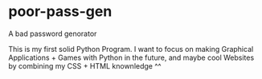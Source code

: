 # poor-pass-gen
A bad password genorator

This is my first solid Python Program. I want to focus on making Graphical Applications + Games with Python in the future, and maybe cool Websites by combining my CSS + HTML knownledge ^^
